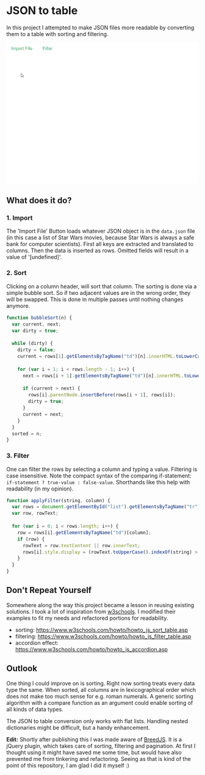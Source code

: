 # JSON to table

In this project I attempted to make JSON files more readable by converting them to a table with sorting and filtering.

![table with sorting and filtering](./table.gif)

## What does it do?

### 1. Import

The 'Import File' Button loads whatever JSON object is in the `data.json` file (in this case a list of Star Wars movies, because Star Wars is always a safe bank for computer scientists). First all keys are extracted and translated to columns. Then the data is inserted as rows. Omitted fields will result in a value of '[undefined]'.

### 2. Sort

Clicking on a column header, will sort that column. The sorting is done via a simple bubble sort. So if two adjacent values are in the wrong order, they will be swapped. This is done in multiple passes until nothing changes anymore.

```javascript
function bubbleSort(n) {
  var current, next;
  var dirty = true;

  while (dirty) {
    dirty = false;
    current = rows[1].getElementsByTagName("td")[n].innerHTML.toLowerCase();

    for (var i = 1; i < rows.length - 1; i++) {
      next = rows[i + 1].getElementsByTagName("td")[n].innerHTML.toLowerCase();

      if (current > next) {
        rows[i].parentNode.insertBefore(rows[i + 1], rows[i]);
        dirty = true;
      }
      current = next;
    }
  }
  sorted = n;
}
```

### 3. Filter

One can filter the rows by selecting a column and typing a value. Filtering is case insensitive. Note the compact syntax of the comparing if-statement: `if-statement ? true-value : false-value`. Shorthands like this help with readability (in my opinion).

```javascript
function applyFilter(string, column) {
  var rows = document.getElementById("list").getElementsByTagName("tr");
  var row, rowText;

  for (var i = 0; i < rows.length; i++) {
    row = rows[i].getElementsByTagName("td")[column];
    if (row) {
      rowText = row.textContent || row.innerText;
      rows[i].style.display = (rowText.toUpperCase().indexOf(string) > -1) ? "" : "none";
    }
  }
}
```

## Don't Repeat Yourself
Somewhere along the way this project became a lesson in reusing existing solutions. I took a lot of inspiration from [w3schools](https://www.w3schools.com/). I modified their examples to fit my needs and refactored portions for readability.

- sorting: https://www.w3schools.com/howto/howto_js_sort_table.asp
- filtering: https://www.w3schools.com/howto/howto_js_filter_table.asp
- accordion effect: https://www.w3schools.com/howto/howto_js_accordion.asp

## Outlook
One thing I could improve on is sorting. Right now sorting treats every data type the same. When sorted, all columns are in lexicographical order which does not make too much sense for e.g. roman numerals. A generic sorting algorithm with a compare function as an argument could enable sorting of all kinds of data types.

The JSON to table conversion only works with flat lists. Handling nested dictionaries might be difficult, but a handy enhancement.

**Edit:** Shortly after publishing this I was made aware of [BreedJS](http://jjppof.github.io/breedjs/#about). It is a jQuery plugin, which takes care of sorting, filtering and pagination. At first I thought using it might have saved me some time, but would have also prevented me from tinkering and refactoring. Seeing as that is kind of the point of this repository, I am glad I did it myself :)
